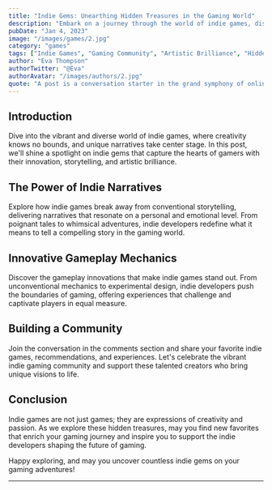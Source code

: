 ```yaml
---
title: "Indie Gems: Unearthing Hidden Treasures in the Gaming World"
description: "Embark on a journey through the world of indie games, discovering the unique narratives, innovative gameplay, and artistic brilliance that define these hidden treasures."
pubDate: "Jan 4, 2023"
image: "/images/games/2.jpg"
category: "games"
tags: ["Indie Games", "Gaming Community", "Artistic Brilliance", "Hidden Gems"]
author: "Eva Thompson"
authorTwitter: "@Eva"
authorAvatar: "/images/authors/2.jpg"
quote: "A post is a conversation starter in the grand symphony of online discussions."
---
```


## Introduction

Dive into the vibrant and diverse world of indie games, where creativity knows no bounds, and unique narratives take center stage. In this post, we'll shine a spotlight on indie gems that capture the hearts of gamers with their innovation, storytelling, and artistic brilliance.

## The Power of Indie Narratives

Explore how indie games break away from conventional storytelling, delivering narratives that resonate on a personal and emotional level. From poignant tales to whimsical adventures, indie developers redefine what it means to tell a compelling story in the gaming world.

## Innovative Gameplay Mechanics

Discover the gameplay innovations that make indie games stand out. From unconventional mechanics to experimental design, indie developers push the boundaries of gaming, offering experiences that challenge and captivate players in equal measure.

## Building a Community

Join the conversation in the comments section and share your favorite indie games, recommendations, and experiences. Let's celebrate the vibrant indie gaming community and support these talented creators who bring unique visions to life.

## Conclusion

Indie games are not just games; they are expressions of creativity and passion. As we explore these hidden treasures, may you find new favorites that enrich your gaming journey and inspire you to support the indie developers shaping the future of gaming.

Happy exploring, and may you uncover countless indie gems on your gaming adventures!

---

